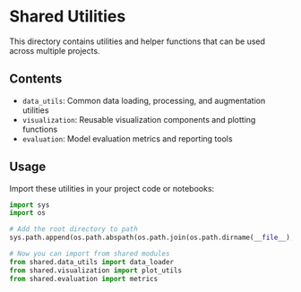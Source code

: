 # Shared Utilities

This directory contains utilities and helper functions that can be used across multiple projects.

## Contents

- `data_utils`: Common data loading, processing, and augmentation utilities
- `visualization`: Reusable visualization components and plotting functions
- `evaluation`: Model evaluation metrics and reporting tools

## Usage

Import these utilities in your project code or notebooks:

```python
import sys
import os

# Add the root directory to path
sys.path.append(os.path.abspath(os.path.join(os.path.dirname(__file__), '..')))

# Now you can import from shared modules
from shared.data_utils import data_loader
from shared.visualization import plot_utils
from shared.evaluation import metrics
```